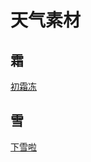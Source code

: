 # 天气素材



## 霜

[初霜冻](https://www.bilibili.com/video/BV18g411b7Z9/)



## 雪

[下雪啦](https://www.bilibili.com/video/BV1JY4y1Z7mt/)
